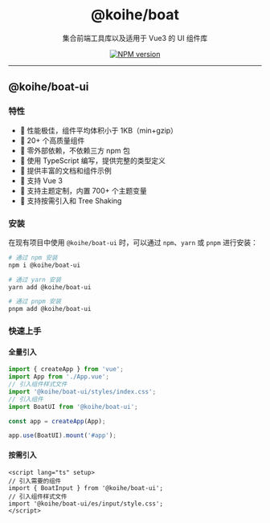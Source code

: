 <h1 align="center">@koihe/boat</h1>

<p align="center">集合前端工具库以及适用于 Vue3 的 UI 组件库</p>

<p align="center">
<a href="https://www.npmjs.com/package/boat-admin-cli" target="__blank"><img src="https://img.shields.io/npm/v/boat-admin-cli?label=version" alt="NPM version"></a>
</p>

---

## @koihe/boat-ui

### 特性

- 🚀 性能极佳，组件平均体积小于 1KB（min+gzip）
- 🚀 20+ 个高质量组件
- 🚀 零外部依赖，不依赖三方 npm 包
- 💪 使用 TypeScript 编写，提供完整的类型定义
- 📖 提供丰富的文档和组件示例
- 🍭 支持 Vue 3
- 🍭 支持主题定制，内置 700+ 个主题变量
- 🍭 支持按需引入和 Tree Shaking

### 安装

在现有项目中使用 `@koihe/boat-ui` 时，可以通过 `npm`、`yarn` 或 `pnpm` 进行安装：

```bash
# 通过 npm 安装
npm i @koihe/boat-ui

# 通过 yarn 安装
yarn add @koihe/boat-ui

# 通过 pnpm 安装
pnpm add @koihe/boat-ui
```

### 快速上手

#### 全量引入

```ts
import { createApp } from 'vue';
import App from './App.vue';
// 引入组件样式文件
import '@koihe/boat-ui/styles/index.css';
// 引入组件
import BoatUI from '@koihe/boat-ui';

const app = createApp(App);

app.use(BoatUI).mount('#app');
```

#### 按需引入

```vue
<script lang="ts" setup>
// 引入需要的组件
import { BoatInput } from '@koihe/boat-ui';
// 引入组件样式文件
import '@koihe/boat-ui/es/input/style.css';
</script>
```